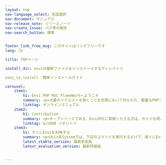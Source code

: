 ```yaml
---
layout: top
nav-language_select: 言語選択
nav-document: マニュアル
nav-release_note: リリースノート
nav-create_issue: バグ等の報告
nav-search_button: 検索


footer_link_free_msg: このサイトはリンクフリーです
lang: Ja

title: TOPページ

install_dir: enviの基幹ファイルをインストールするディレクトリ

easy_to_install :簡単インストールガイド

carousel:
    item1:
        h1: Envi PHP MVC FlameWorkへようこそ
        summary: <p>大量のリクエストを捌くことを念頭において作られた、軽量なPHPフレームワークです。</p>
        linktag: オンラインマニュアル
    item2:
        h1: Contribution
        summary: <p>オープンソースである、EnviMVCに貢献くださる方は、ガイドを読んでいただけると幸いです。</p><p>プロジェクトのForkも、こちらから。</p>
        linktag: GitHUB リポジトリ
    item3:
        h1: すぐにEnviを利用する
        summary: <p>Unix系Systemでは、下記のコマンドを実行するだけで、直ぐにEnviを始めることが来ます。</p>
        latest_stable_version: 最新安定版
        latest_evaluation_version: 最新評価版


---
```



